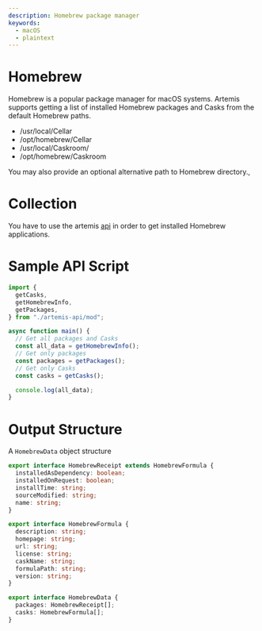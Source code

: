 ```yaml
---
description: Homebrew package manager
keywords:
  - macOS
  - plaintext
---
```


# Homebrew

Homebrew is a popular package manager for macOS systems. Artemis supports
getting a list of installed Homebrew packages and Casks from the default
Homebrew paths.

- /usr/local/Cellar
- /opt/homebrew/Cellar
- /usr/local/Caskroom/
- /opt/homebrew/Caskroom

You may also provide an optional alternative path to Homebrew directory.,

# Collection

You have to use the artemis [api](../../API/overview.md) in order to get
installed Homebrew applications.

# Sample API Script

```typescript
import {
  getCasks,
  getHomebrewInfo,
  getPackages,
} from "./artemis-api/mod";

async function main() {
  // Get all packages and Casks
  const all_data = getHomebrewInfo();
  // Get only packages
  const packages = getPackages();
  // Get only Casks
  const casks = getCasks();

  console.log(all_data);
}
```

# Output Structure

A `HomebrewData` object structure

```typescript
export interface HomebrewReceipt extends HomebrewFormula {
  installedAsDependency: boolean;
  installedOnRequest: boolean;
  installTime: string;
  sourceModified: string;
  name: string;
}

export interface HomebrewFormula {
  description: string;
  homepage: string;
  url: string;
  license: string;
  caskName: string;
  formulaPath: string;
  version: string;
}

export interface HomebrewData {
  packages: HomebrewReceipt[];
  casks: HomebrewFormula[];
}
```
